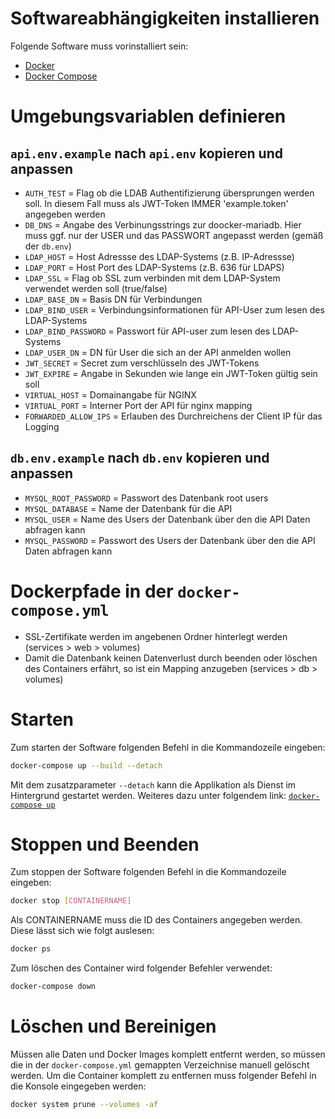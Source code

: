 # Softwareabhängigkeiten installieren
Folgende Software muss vorinstalliert sein:
* [Docker](https://docs.docker.com/get-docker/)
* [Docker Compose](https://docs.docker.com/compose/install/)

# Umgebungsvariablen definieren
## ``api.env.example`` nach ``api.env`` kopieren und anpassen
* ``AUTH_TEST`` = Flag ob die LDAB Authentifizierung übersprungen werden soll. In diesem Fall muss als JWT-Token IMMER 'example.token' angegeben werden
* ``DB_DNS`` = Angabe des Verbinungsstrings zur doocker-mariadb. Hier muss ggf. nur der USER und das PASSWORT angepasst werden (gemäß der ``db.env``)
* ``LDAP_HOST`` = Host Adressse des LDAP-Systems (z.B. IP-Adressse)
* ``LDAP_PORT`` = Host Port des LDAP-Systems (z.B. 636 für LDAPS)
* ``LDAP_SSL`` = Flag ob SSL zum verbinden mit dem LDAP-System verwendet werden soll (true/false)
* ``LDAP_BASE_DN`` = Basis DN für Verbindungen
* ``LDAP_BIND_USER`` = Verbindungsinformationen für API-User zum lesen des LDAP-Systems
* ``LDAP_BIND_PASSWORD`` = Passwort für API-user zum lesen des LDAP-Systems
* ``LDAP_USER_DN`` = DN für User die sich an der API anmelden wollen
* ``JWT_SECRET`` = Secret zum verschlüsseln des JWT-Tokens
* ``JWT_EXPIRE`` = Angabe in Sekunden wie lange ein JWT-Token gültig sein soll
* ``VIRTUAL_HOST`` = Domainangabe für NGINX
* ``VIRTUAL_PORT`` = Interner Port der API für nginx mapping
* ``FORWARDED_ALLOW_IPS`` = Erlauben des Durchreichens der Client IP für das Logging


## ``db.env.example`` nach ``db.env`` kopieren und anpassen
* ``MYSQL_ROOT_PASSWORD`` = Passwort des Datenbank root users
* ``MYSQL_DATABASE`` = Name der Datenbank für die API
* ``MYSQL_USER`` = Name des Users der Datenbank über den die API Daten abfragen kann
* ``MYSQL_PASSWORD`` = Passwort des Users der Datenbank über den die API Daten abfragen kann

# Dockerpfade in der ``docker-compose.yml``
* SSL-Zertifikate werden im angebenen Ordner hinterlegt werden (services > web > volumes)
* Damit die Datenbank keinen Datenverlust durch beenden oder löschen des Containers erfährt, so ist ein Mapping anzugeben (services > db > volumes)
# Starten
Zum starten der Software folgenden Befehl in die Kommandozeile eingeben:
```bash
docker-compose up --build --detach
```  

Mit dem zusatzparameter ``--detach`` kann die Applikation als Dienst im Hintergrund gestartet werden.
Weiteres dazu unter folgendem link: [`docker-compose up`](https://docs.docker.com/compose/reference/up/)

# Stoppen und Beenden
Zum stoppen der Software folgenden Befehl in die Kommandozeile eingeben:
```bash
docker stop [CONTAINERNAME]
``` 
Als CONTAINERNAME muss die ID des Containers angegeben werden. Diese lässt sich wie folgt auslesen:
```bash
docker ps
``` 
Zum löschen des Container wird folgender Befehler verwendet:
```bash
docker-compose down
``` 
# Löschen und Bereinigen
Müssen alle Daten und Docker Images komplett entfernt werden, so müssen die in der ``docker-compose.yml`` gemappten Verzeichnise manuell gelöscht werden. Um die Container komplett zu entfernen muss folgender Befehl in die Konsole eingegeben werden:
```bash
docker system prune --volumes -af
``` 
